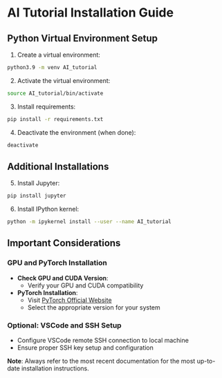 # AI Tutorial Installation Guide

## Python Virtual Environment Setup

1. Create a virtual environment:
```bash
python3.9 -m venv AI_tutorial
```

2. Activate the virtual environment:
```bash
source AI_tutorial/bin/activate
```

3. Install requirements:
```bash
pip install -r requirements.txt
```

4. Deactivate the environment (when done):
```bash
deactivate
```

## Additional Installations

5. Install Jupyter:
```bash
pip install jupyter
```

6. Install IPython kernel:
```bash
python -m ipykernel install --user --name AI_tutorial
```

## Important Considerations

### GPU and PyTorch Installation

- **Check GPU and CUDA Version**: 
  - Verify your GPU and CUDA compatibility
- **PyTorch Installation**: 
  - Visit [PyTorch Official Website](https://pytorch.org/get-started/locally/)
  - Select the appropriate version for your system

### Optional: VSCode and SSH Setup

- Configure VSCode remote SSH connection to local machine
- Ensure proper SSH key setup and configuration

**Note**: Always refer to the most recent documentation for the most up-to-date installation instructions.